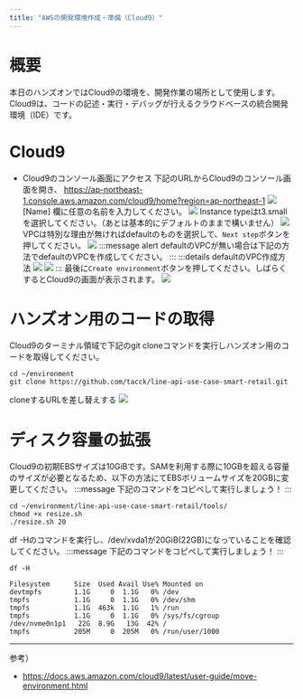 ```yaml
---
title: "AWSの開発環境作成・準備（Cloud9）"
---
```


# 概要
本日のハンズオンではCloud9の環境を、開発作業の場所として使用します。 Cloud9は、コードの記述・実行・デバッグが行えるクラウドベースの統合開発環境（IDE）です。 

# Cloud9
- Cloud9のコンソール画面にアクセス
下記のURLからCloud9のコンソール画面を開き、
https://ap-northeast-1.console.aws.amazon.com/cloud9/home?region=ap-northeast-1
![](https://storage.googleapis.com/zenn-user-upload/izcu5i5dd1s10ibjr99q1b7tb79q)
[Name] 欄に任意の名前を入力してください。
![](https://storage.googleapis.com/zenn-user-upload/e0uigt6pwmrszw9gh9jkrle48pnc)
Instance typeはt3.smallを選択してください。（あとは基本的にデフォルトのままで構いません）
![](https://storage.googleapis.com/zenn-user-upload/q58c5pnl0ccdv3yv0kn8jdng50n3)
VPCは特別な理由が無ければdefaultのものを選択して、`Next step`ボタンを押してください。
![](https://storage.googleapis.com/zenn-user-upload/6cv3qvohhfu9i7zqqzn73mcg5pz5)
:::message alert
defaultのVPCが無い場合は下記の方法でdefaultのVPCを作成してください。
:::
:::details defaultのVPC作成方法
![](https://storage.googleapis.com/zenn-user-upload/85uj5lrqrhip1py18u302a3au71o)
![](https://storage.googleapis.com/zenn-user-upload/kxfm5zg9xamo23esgnomgojz8bct)
:::
最後に`Create environment`ボタンを押してください。しばらくするとCloud9の画面が表示されます。
![](https://storage.googleapis.com/zenn-user-upload/yknfd95ibciruzjffklblcm315lg)

# ハンズオン用のコードの取得

Cloud9のターミナル領域で下記のgit cloneコマンドを実行しハンズオン用のコードを取得してください。
```shell
cd ~/environment
git clone https://github.com/tacck/line-api-use-case-smart-retail.git
```
cloneするURLを差し替えする
![](https://storage.googleapis.com/zenn-user-upload/5x8utgnv078ebjces9yg42w9xtbt)

# ディスク容量の拡張

Cloud9の初期EBSサイズは10GiBです。SAMを利用する際に10GBを超える容量のサイズが必要となるため、以下の方法にてEBSボリュームサイズを20GBに変更してください。
:::message
下記のコマンドをコピペして実行しましょう！
:::
```
cd ~/environment/line-api-use-case-smart-retail/tools/
chmod +x resize.sh
./resize.sh 20
```

df -Hのコマンドを実行し、/dev/xvda1が20GiB(22GB)になっていることを確認してください。
:::message
下記のコマンドをコピペして実行しましょう！
:::
```
df -H
```
```
Filesystem      Size  Used Avail Use% Mounted on
devtmpfs        1.1G     0  1.1G   0% /dev
tmpfs           1.1G     0  1.1G   0% /dev/shm
tmpfs           1.1G  463k  1.1G   1% /run
tmpfs           1.1G     0  1.1G   0% /sys/fs/cgroup
/dev/nvme0n1p1   22G  8.9G   13G  42% /
tmpfs           205M     0  205M   0% /run/user/1000
```

----
参考）
- https://docs.aws.amazon.com/cloud9/latest/user-guide/move-environment.html